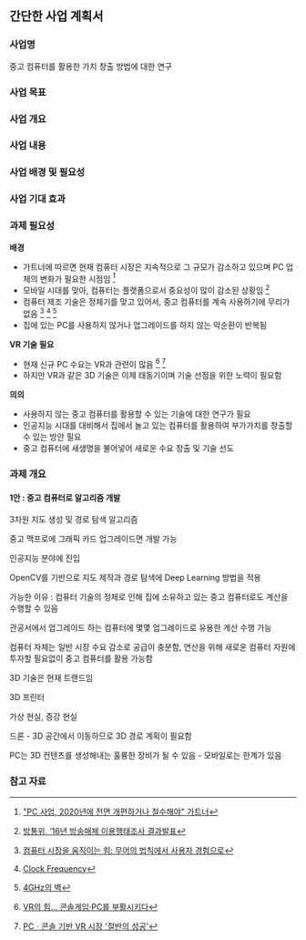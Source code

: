 ## 간단한 사업 계획서



### 사업명

중고 컴퓨터를 활용한 가치 창출 방법에 대한 연구

### 사업 목표
### 사업 개요
### 사업 내용
### 사업 배경 및 필요성
### 사업 기대 효과

### 과제 필요성

**배경**

* 가트너에 따르면 현재 컴퓨터 시장은 지속적으로 그 규모가 감소하고 있으며 PC 업체의 변화가 필요한 시점임 [^ciokorea-31309]
* 모바일 시대를 맞아, 컴퓨터는 플랫폼으로서 중요성이 많이 감소된 상황임 [^policy]
* 컴퓨터 제조 기술은 정체기를 맞고 있어서, 중고 컴퓨터를 계속 사용하기에 무리가 없음 [^macnews-4462] [^cpudb] [^namu-4GHz]
* 집에 있는 PC를 사용하지 않거나 업그레이드를 하지 않는 악순환이 반복됨

**VR 기술 필요**

* 현재 신규 PC 수요는 VR과 관련이 많음 [^chosun-2016112800041] [^thegames]
* 하지만 VR과 같은 3D 기술은 이제 태동기이며 기술 선점을 위한 노력이 필요함

**의의**

* 사용하지 않는 중고 컴퓨터를 활용할 수 있는 기술에 대한 연구가 필요
* 인공지능 시대를 대비해서 집에서 놀고 있는 컴퓨터를 활용하여 부가가치를 창출할 수 있는 방안 필요
* 중고 컴퓨터에 새생명을 불어넣어 새로운 수요 창출 및 기술 선도 

### 과제 개요

#### 1안 : 중고 컴퓨터로 알고리즘 개발

3차원 지도 생성 및 경로 탐색 알고리즘

중고 맥프로에 그래픽 카드 업그레이드면 개발 가능

인공지능 분야에 진입

OpenCV를 기반으로 지도 제작과 경로 탐색에 Deep Learning 방법을 적용

가능한 이유 : 컴퓨터 기술의 정체로 인해 집에 소유하고 있는 중고 컴퓨터로도 계산을 수행할 수 있음

관공서에서 업그레이드 하는 컴퓨터에 몇몇 업그레이드로 유용한 계산 수행 가능

컴퓨터 자체는 일반 시장 수요 감소로 공급이 충분함, 연산을 위해 새로운 컴퓨터 자원에 투자할 필요없이 중고 컴퓨터를 활용 가능함

3D 기술은 현재 트랜드임

3D 프린터

가상 현실, 증강 현실

드론 - 3D 공간에서 이동하므로 3D 경로 계획이 필요함

PC는 3D 컨텐츠를 생성해내는 훌륭한 장비가 될 수 있음 - 모바일로는 한계가 있음



### 참고 자료

[^ciokorea-31309]: ["PC 사업, 2020년에 전면 개편하거나 철수해야" 가트너](http://www.ciokorea.com/news/31309)

[^policy]: [방통위, ‘16년 방송매체 이용행태조사 결과발표](http://www.korea.kr/policy/pressReleaseView.do?newsId=156174772)

[^macnews-4462]: [컴퓨터 시장을 움직이는 힘: 무어의 법칙에서 사용자 경험으로](http://macnews.tistory.com/4462)

[^cpudb]: [Clock Frequency](http://cpudb.stanford.edu/visualize/clock_frequency)

[^namu-4GHz]: [4GHz의 벽](https://namu.wiki/w/4GHz의%20벽)

[^chosun-2016112800041]: [VR의 힘… 콘솔게임·PC를 부활시키다](http://biz.chosun.com/site/data/html_dir/2016/11/28/2016112800041.html)

[^thegames]: [PCㆍ콘솔 기반 VR 시장 '절반의 성공'](http://www.thegames.co.kr/news/articleView.html?idxno=194419)



